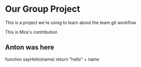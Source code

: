 # Our Group Project

This is a project we're using to learn about the team git workflow

This is Mira's contribution

## Anton was here

function sayHello(name)
return "hello" + name

